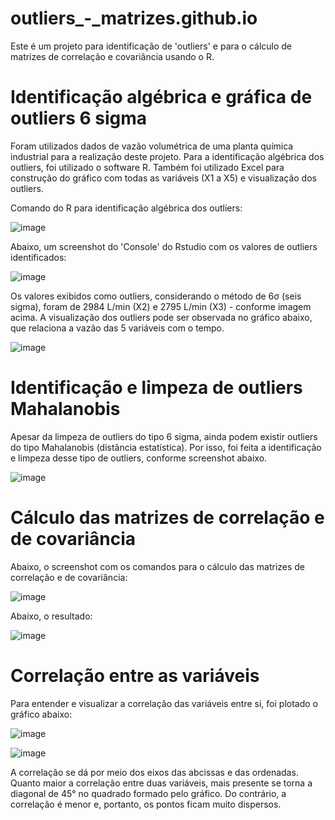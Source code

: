 # outliers_-_matrizes.github.io
Este é um projeto para identificação de 'outliers' e para o cálculo de matrizes de correlação e covariância usando o R. 

# Identificação algébrica e gráfica de outliers 6 sigma

Foram utilizados dados de vazão volumétrica de uma planta química industrial para a realização deste projeto. Para a identificação algébrica dos outliers, foi utilizado o software R. Também foi utilizado Excel para construção do gráfico com todas as variáveis (X1 a X5) e visualização dos outliers.

Comando do R para identificação algébrica dos outliers:  

![image](https://user-images.githubusercontent.com/81119854/124470216-b99c4000-dd71-11eb-8bed-e4a559c3d4be.png)

Abaixo, um screenshot do 'Console' do Rstudio com os valores de outliers identificados:

![image](https://user-images.githubusercontent.com/81119854/124470672-4a731b80-dd72-11eb-93d6-dc83ef8e181a.png)

Os valores exibidos como outliers, considerando o método de 6σ (seis sigma), foram de 2984 L/min (X2) e 2795 L/min (X3) - conforme imagem acima. A visualização dos outliers pode ser observada no gráfico abaixo, que relaciona a vazão das 5 variáveis com o tempo.

![image](https://user-images.githubusercontent.com/81119854/124470968-ad64b280-dd72-11eb-8b28-d193c6a609f4.png)

# Identificação e limpeza de outliers Mahalanobis 

Apesar da limpeza de outliers do tipo 6 sigma, ainda podem existir outliers do tipo Mahalanobis (distância estatística). Por isso, foi feita a identificação e limpeza desse tipo de outliers, conforme screenshot abaixo.

![image](https://user-images.githubusercontent.com/81119854/124472182-303a3d00-dd74-11eb-9e44-fbcfd22d0f2f.png)

# Cálculo das matrizes de correlação e de covariância

Abaixo, o screenshot com os comandos para o cálculo das matrizes de correlação e de covariância:

![image](https://user-images.githubusercontent.com/81119854/124472725-d7b76f80-dd74-11eb-92e6-d7de4489b342.png)

Abaixo, o resultado:

![image](https://user-images.githubusercontent.com/81119854/124472759-e1d96e00-dd74-11eb-83cc-673b63cd6247.png)

# Correlação entre as variáveis

Para entender e visualizar a correlação das variáveis entre si, foi plotado o gráfico abaixo:

![image](https://user-images.githubusercontent.com/81119854/124473310-878cdd00-dd75-11eb-8c39-0cc2b1d2966a.png)

![image](https://user-images.githubusercontent.com/81119854/124473262-793ec100-dd75-11eb-953a-ed755717088b.png)

A correlação se dá por meio dos eixos das abcissas e das ordenadas. Quanto maior a correlação entre duas variáveis, mais presente se torna a diagonal de 45° no quadrado formado pelo gráfico. Do contrário, a correlação é menor e, portanto, os pontos ficam muito dispersos.  
